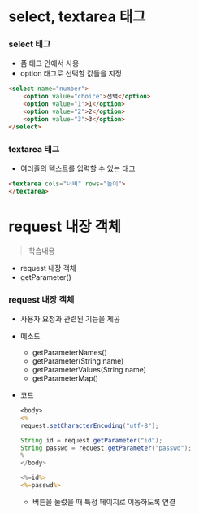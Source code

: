 # select, textarea 태그
### select 태그
- 폼 태그 안에서 사용
- option 태그로 선택할 값들을 지정

```html
<select name="number">
	<option value="choice">선택</option>
	<option value="1">1</option>
	<option value="2">2</option>
	<option value="3">3</option>
</select>
```

### textarea 태그
- 여러줄의 텍스트를 입력할 수 있는 태그
```html
<textarea cols="너비" rows="높이">
</textarea>
```

# request 내장 객체
> 학습내용
- request 내장 객체
- getParameter() 

### request 내장 객체
- 사용자 요청과 관련된 기능을 제공
- 메소드
	- getParameterNames()
	- getParameter(String name)
	- getParameterValues(String name)
	- getParameterMap()

- 코드
	```jsp
	<body>
	<%
	request.setCharacterEncoding("utf-8");

	String id = request.getParameter("id");
	String passwd = request.getParameter("passwd");
	%
	</body>

	<%=id%>
	<%=passwd%>
	```
	- 버튼을 눌렀을 때 특정 페이지로 이동하도록 연결
